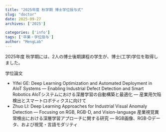 ```yaml
---
title: "2025年度 秋学期 博士学位授与式"
slug: "doctor"
date: 2025-09-27
archives: ['2025']

categories: ['info']
tags: ['卒業・学位授与']
author: "MengLab"
---
```

2025年度 秋学期には、2人の博士後期課程の学生が、博士(工学)学位を取得しました。

学位論文

- Yifei GE: Deep Learning Optimization and Automated Deployment in AIoT Systems ― Enabling Industrial Defect Detection and Smart Robotics AIoTシステムにおける深層学習の自動構築と最適化 ― 産業用欠陥検出とスマートロボティクスに向けて
- Zhuo LI: Deep Learning Approaches for Industrial Visual Anomaly Detection ― Focusing on RGB, RGB-D, and Vision-language 産業視覚異常検出における深層学習アプローチに関する研究 ― RGB画像、RGB-Dデータ、および視覚・言語モダリティ
